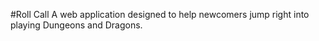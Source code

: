 #Roll Call
A web application designed to help newcomers jump right into playing Dungeons and Dragons.
